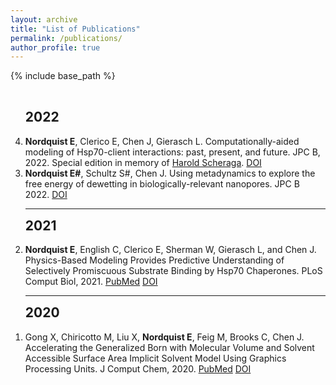 ```yaml
---
layout: archive
title: "List of Publications"
permalink: /publications/
author_profile: true
---
```


{% include base_path %}

<!--- reverse ordered list in html, not an 'easy' way to do this in markdown -->
<br>
<ol reversed>
<h2 style='margin-top:0'>2022</h2>

<li>
<b>Nordquist E</b>, Clerico E, Chen J, Gierasch L. Computationally-aided modeling of Hsp70-client interactions: past, present, and future. JPC B, 2022. Special edition in memory of <a href="https://en.wikipedia.org/wiki/Harold_Scheraga">Harold Scheraga</a>.
<a href="https://doi.org/10.1021/acs.jpcb.2c03806">DOI</a>
</li>
<li>
<b>Nordquist E#</b>, Schultz S#, Chen J. Using metadynamics to explore the free energy of dewetting in biologically-relevant nanopores. JPC B 2022.
<a href="https://doi.org/10.1021/acs.jpcb.2c04157">DOI</a>
<a href=""></a>
</li>

<hr>
<h2 style='margin-top:0'>2021</h2>
<li>
<b>Nordquist E</b>, English C, Clerico E, Sherman W, Gierasch L, and Chen J. Physics-Based Modeling Provides Predictive Understanding of Selectively Promiscuous Substrate Binding by Hsp70 Chaperones. PLoS Comput Biol, 2021.
<a href="https://pubmed.ncbi.nlm.nih.gov/34735438/">PubMed</a>
<a href="https://doi.org/10.1371/journal.pcbi.1009567">DOI</a>
</li>
<hr>
<h2 style='margin-top:0'>2020</h2>
<li>
Gong X, Chiricotto M, Liu X, <b>Nordquist E</b>, Feig M, Brooks C, Chen J. Accelerating the Generalized Born with Molecular Volume and Solvent Accessible Surface Area Implicit Solvent Model Using Graphics Processing Units. J Comput Chem, 2020. 
<a href="https://pubmed.ncbi.nlm.nih.gov/31875339/">PubMed</a>
<a href="https://doi.org/10.1002/jcc.26133">DOI</a>
</li>
</ol>
